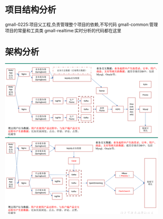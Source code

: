 # 项目结构分析
gmall-0225:项目父工程,负责管理整个项目的依赖,不写代码
gmall-common:管理项目的常量和工具类
gmall-realtime:实时分析的代码都在这里

# 架构分析
![离线数仓架构](../pictures/离线数仓架构.png)
![实时分析系统架构](../pictures/实时分析系统架构.png)